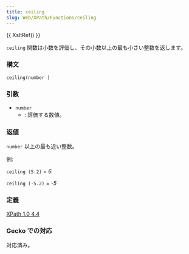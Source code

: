 ```yaml
---
title: ceiling
slug: Web/XPath/Functions/ceiling
---
```


{{ XsltRef() }}

`ceiling` 関数は小数を評価し、その小数以上の最も小さい整数を返します。

### 構文

```
ceiling(number )
```

### 引数

- `number`
  - : 評価する数値。

### 返値

`number` 以上の最も近い整数。

例:

`ceiling (5.2)` = _6_

`ceiling (-5.2)` = _-5_

### 定義

[XPath 1.0 4.4](http://www.w3.org/TR/xpath#function-ceiling)

### Gecko での対応

対応済み。
